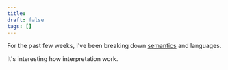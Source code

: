 ```yaml
---
title: 
draft: false
tags: []
---
```

 

For the past few weeks, I've been breaking down [semantics](Peace) and languages.

It's interesting how interpretation work.